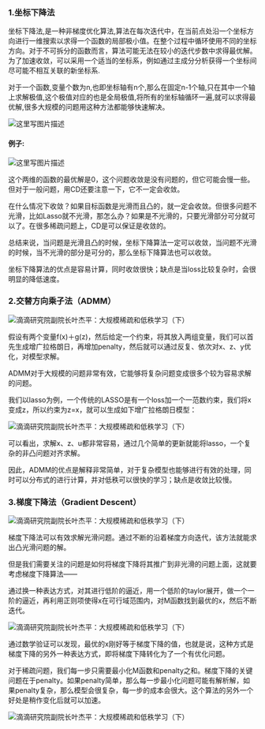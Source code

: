 ### 1.坐标下降法

坐标下降法,是一种非梯度优化算法,算法在每次迭代中，在当前点处沿一个坐标方向进行一维搜索以求得一个函数的局部极小值。在整个过程中循环使用不同的坐标方向。对于不可拆分的函数而言，算法可能无法在较小的迭代步数中求得最优解。为了加速收敛，可以采用一个适当的坐标系，例如通过主成分分析获得一个坐标间尽可能不相互关联的新坐标系. 

对于一个函数,变量个数为n,也即坐标轴有n个,那么在固定n-1个轴,只在其中一个轴上求解极值,这个极值对应的也是全局极值,将所有的坐标轴循环一遍,就可以求得最优解,很多大规模的问题用这种方法都能够快速解决。 

 ![这里写图片描述](https://static.leiphone.com/uploads/new/article/740_740/201703/58d10897aafd9.png?imageMogr2/format/jpg/quality/90) 
 #### 例子: 
 ![这里写图片描述](https://static.leiphone.com/uploads/new/article/740_740/201703/58d108b54c6ab.png?imageMogr2/format/jpg/quality/90) 

这个两维的函数的最优解是0，这个问题收敛是没有问题的，但它可能会慢一些。但对于一般问题，用CD还要注意一下，它不一定会收敛。

在什么情况下收敛？如果目标函数是光滑而且凸的，就一定会收敛。但很多问题不光滑，比如Lasso就不光滑，那怎么办？如果是不光滑的，只要光滑部分可分就可以了。在很多稀疏问题上，CD是可以保证是收敛的。

总结来说，当问题是光滑且凸的时候，坐标下降算法一定可以收敛，当问题不光滑的时候，当不光滑的部分是可分的，那么坐标下降算法也可以收敛。

坐标下降算法的优点是容易计算，同时收敛很快；缺点是当loss比较复杂时，会很明显的降低速度。 

### 2.交替方向乘子法（ADMM）

![滴滴研究院副院长叶杰平：大规模稀疏和低秩学习（下）](https://static.leiphone.com/uploads/new/article/740_740/201703/58d1086cf2277.png?imageMogr2/format/jpg/quality/90)

假设有两个变量f(x)＋g(z)，然后给定一个约束，将其放入两组变量，我们可以首先生成增广拉格朗日，再增加penalty，然后就可以通过反复、依次对x、z、y优化，对模型求解。

ADMM对于大规模的问题非常有效，它能够将复杂问题变成很多个较为容易求解的问题。

我们以lasso为例，一个传统的LASSO是有一个loss加一个一范数约束，我们将x变成z，所以约束为z=x，就可以生成如下增广拉格朗日模型：

![滴滴研究院副院长叶杰平：大规模稀疏和低秩学习（下）](https://static.leiphone.com/uploads/new/article/740_740/201703/58d1098787f0f.png?imageMogr2/format/jpg/quality/90)

可以看出，求解x、z、u都非常容易，通过几个简单的更新就能将lasso，一个复杂的非凸问题对齐求解。

因此，ADMM的优点是解释非常简单，对于复杂模型也能够进行有效的处理，同时可以分布式的进行计算，并对低秩可以很快的学习；缺点是收敛比较慢。

### 3.梯度下降法（Gradient Descent）

![滴滴研究院副院长叶杰平：大规模稀疏和低秩学习（下）](https://static.leiphone.com/uploads/new/article/740_740/201703/58d10a5837714.png?imageMogr2/format/jpg/quality/90)

梯度下降法可以有效求解光滑问题。通过不断的沿着梯度方向迭代，该方法就能求出凸光滑问题的解。

但是我们需要关注的问题是如何将梯度下降将其推广到非光滑的问题上面，这就要考虑梯度下降算法——

通过换一种表达方式，对其进行低阶的逼近，用一个低阶的taylor展开，做一个一阶的逼近，再利用正则项使得x在可行域范围内，对M函数找到最优的x，然后不断迭代。

![滴滴研究院副院长叶杰平：大规模稀疏和低秩学习（下）](https://static.leiphone.com/uploads/new/article/740_740/201703/58d10a9dcc691.png?imageMogr2/format/jpg/quality/90)

通过数学验证可以发现，最优的x刚好等于梯度下降的值，也就是说，这种方式是梯度下降的另外一种表达方式，即将梯度下降转化为了一个有优化问题。

对于稀疏问题，我们每一步只需要最小化M函数和penalty之和。梯度下降的关键问题在于penalty。如果penalty简单，那么每一步最小化问题可能有解析解，如果penalty复杂，那么模型会很复杂，每一步的成本会很大。这个算法的另外一个好处是稍作变化后就可以加速。

![滴滴研究院副院长叶杰平：大规模稀疏和低秩学习（下）](https://static.leiphone.com/uploads/new/article/740_740/201703/58d10ab98680f.png?imageMogr2/format/jpg/quality/90)